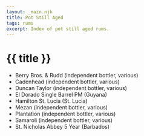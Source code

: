 ```yaml
---
layout: _main.njk
title: Pot Still Aged
tags: rums
excerpt: Index of pot still aged rums.
---
```

<!-- markdownlint-disable MD025 -->
# {{ title }}
<!-- markdownlint-enable MD025 -->

<div class="index col-2">

* Berry Bros. & Rudd (independent bottler, various)
* Cadenhead (independent bottler, various)
* Duncan Taylor (independent bottler, various)
* El Dorado Single Barrel PM (Guyana)
* Hamilton St. Lucia (St. Lucia)
* Mezan (independent bottler, various)
* Plantation (independent bottler, various)
* Samaroli (independent bottler, various)
* St. Nicholas Abbey 5 Year (Barbados)

</div>
